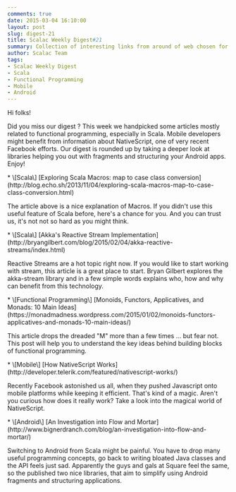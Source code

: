 ```yaml
---
comments: true
date: 2015-03-04 16:10:00
layout: post
slug: digest-21
title: Scalac Weekly Digest#21
summary: Collection of interesting links from around of web chosen for you by Scalac team
author: Scalac Team
tags:
- Scalac Weekly Digest
- Scala
- Functional Programming
- Mobile
- Android
---
```


Hi folks!

Did you miss our digest ? This week we handpicked some articles mostly related to functional programming, especially in Scala. Mobile developers might benefit from information about NativeScript, one of very recent Facebook efforts. Our digest is rounded up by taking a deeper look at libraries helping you out with fragments and structuring your Android apps. Enjoy! 

<p id="1"></p>
* \[Scala\] [Exploring Scala Macros: map to case class conversion](http://blog.echo.sh/2013/11/04/exploring-scala-macros-map-to-case-class-conversion.html) 

The article above is a nice explanation of Macros. If you didn't use this useful feature of Scala before, here's a chance for you. And you can trust us, it's not not so hard as you might think.

<p id="2"></p>
* \[Scala\] [Akka's Reactive Stream Implementation](http://bryangilbert.com/blog/2015/02/04/akka-reactive-streams/index.html) 

Reactive Streams are a hot topic right now. If you would like to start working with stream, this article is a great place to start. Bryan Gilbert explores the akka-stream library and in a few simple words explains who, how and why can benefit from this technology. 

<p id="3"></p>
* \[Functional Programming\] [Monoids, Functors, Applicatives, and Monads: 10 Main Ideas](https://monadmadness.wordpress.com/2015/01/02/monoids-functors-applicatives-and-monads-10-main-ideas/)

This article drops the dreaded "M" more than a few times ... but fear not. This post will help you to understand the key ideas behind building blocks of functional programming.

<p id="4"></p>
* \[Mobile\] [How NativeScript Works](http://developer.telerik.com/featured/nativescript-works/) 

Recently Facebook astonished us all, when they pushed Javascript onto mobile platforms while keeping it efficient. That's kind of a magic. Aren't you curious how does it really work? Take a look into the magical world of NativeScript.

<p id="5"></p>
* \[Android\] [An Investigation into Flow and Mortar](http://www.bignerdranch.com/blog/an-investigation-into-flow-and-mortar/) 

Switching to Android from Scala might be painful. You have to drop many useful programming concepts, go back to writing bloated Java classes and the API feels just sad. Apparently the guys and gals at Square feel the same, so the published two nice libraries, that aim to simplify using Android fragments and structuring applications.

